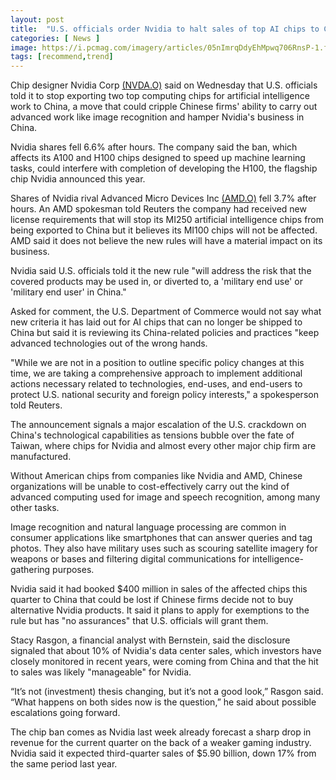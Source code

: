 ```yaml
---
layout: post
title:  "U.S. officials order Nvidia to halt sales of top AI chips to China"
categories: [ News ]
image: https://i.pcmag.com/imagery/articles/05nImrqDdyEhMpwq706RnsP-1.fit_lim.size_1600x900.v1646439811.jpg
tags: [recommend,trend]
---
```

Chip designer Nvidia Corp  [(NVDA.O)](https://www.reuters.com/companies/NVDA.O)  said on Wednesday that U.S. officials told it to stop exporting two top computing chips for artificial intelligence work to China, a move that could cripple Chinese firms' ability to carry out advanced work like image recognition and hamper Nvidia's business in China.

Nvidia shares fell 6.6% after hours. The company said the ban, which affects its A100 and H100 chips designed to speed up machine learning tasks, could interfere with completion of developing the H100, the flagship chip Nvidia announced this year.

Shares of Nvidia rival Advanced Micro Devices Inc  [(AMD.O)](https://www.reuters.com/companies/AMD.O)  fell 3.7% after hours. An AMD spokesman told Reuters the company had received new license requirements that will stop its MI250 artificial intelligence chips from being exported to China but it believes its MI100 chips will not be affected. AMD said it does not believe the new rules will have a material impact on its business.

Nvidia said U.S. officials told it the new rule "will address the risk that the covered products may be used in, or diverted to, a 'military end use' or 'military end user' in China."

Asked for comment, the U.S. Department of Commerce would not say what new criteria it has laid out for AI chips that can no longer be shipped to China but said it is reviewing its China-related policies and practices "keep advanced technologies out of the wrong hands.

"While we are not in a position to outline specific policy changes at this time, we are taking a comprehensive approach to implement additional actions necessary related to technologies, end-uses, and end-users to protect U.S. national security and foreign policy interests," a spokesperson told Reuters.

The announcement signals a major escalation of the U.S. crackdown on China's technological capabilities as tensions bubble over the fate of Taiwan, where chips for Nvidia and almost every other major chip firm are manufactured.

Without American chips from companies like Nvidia and AMD, Chinese organizations will be unable to cost-effectively carry out the kind of advanced computing used for image and speech recognition, among many other tasks.

Image recognition and natural language processing are common in consumer applications like smartphones that can answer queries and tag photos. They also have military uses such as scouring satellite imagery for weapons or bases and filtering digital communications for intelligence-gathering purposes.

Nvidia said it had booked $400 million in sales of the affected chips this quarter to China that could be lost if Chinese firms decide not to buy alternative Nvidia products. It said it plans to apply for exemptions to the rule but has "no assurances" that U.S. officials will grant them.

Stacy Rasgon, a financial analyst with Bernstein, said the disclosure signaled that about 10% of Nvidia's data center sales, which investors have closely monitored in recent years, were coming from China and that the hit to sales was likely "manageable" for Nvidia.

“It’s not (investment) thesis changing, but it’s not a good look,” Rasgon said. “What happens on both sides now is the question,” he said about possible escalations going forward.

The chip ban comes as Nvidia last week already forecast a sharp drop in revenue for the current quarter on the back of a weaker gaming industry. Nvidia said it expected third-quarter sales of $5.90 billion, down 17% from the same period last year.
<!--stackedit_data:
eyJoaXN0b3J5IjpbLTExNDExOTA0MDcsLTI3ODAzNzgzMCw0Nj
YzOTY0NDddfQ==
-->